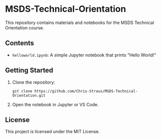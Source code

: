 # MSDS-Technical-Orientation

This repository contains materials and notebooks for the MSDS Technical Orientation course.

## Contents

- `helloworld.ipynb`: A simple Jupyter notebook that prints "Hello World!"

## Getting Started

1. Clone the repository:
   ```
   git clone https://github.com/Chris-Straus/MSDS-Technical-Orientation.git
   ```
2. Open the notebook in Jupyter or VS Code.

## License

This project is licensed under the MIT License.
